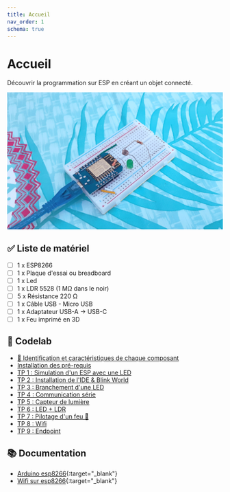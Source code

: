 ```yaml
---
title: Accueil
nav_order: 1
schema: true
---
```


# Accueil

Découvrir la programmation sur ESP en créant un objet connecté.

![kit](resources/kit.jpg)

## ✅ Liste de matériel

- [ ] 1 x ESP8266
- [ ] 1 x Plaque d'essai ou breadboard
- [ ] 1 x Led
- [ ] 1 x LDR 5528 (1 MΩ dans le noir)
- [ ] 5 x Résistance 220 Ω
- [ ] 1 x Câble USB - Micro USB
- [ ] 1 x Adaptateur USB-A -> USB-C
- [ ] 1 x Feu imprimé en 3D

## 📝 Codelab

- [🔎 Identification et caractéristiques de chaque composant](composants.md)
- [Installation des pré-requis](pre-requis.md)
- [TP 1 : Simulation d'un ESP avec une LED](tp1.md)
- [TP 2 : Installation de l'IDE & Blink World](tp2.md)
- [TP 3 : Branchement d'une LED](tp3.md)
- [TP 4 : Communication série](tp4.md)
- [TP 5 : Capteur de lumière](tp5.md)
- [TP 6 : LED + LDR](tp6.md)
- [TP 7 : Pilotage d'un feu 🚦](tp7.md)
- [TP 8 : Wifi](tp8.md)
- [TP 9 : Endpoint](tp9.md)

## 📚 Documentation

- [Arduino esp8266](https://arduino-esp8266.readthedocs.io/en/latest/index.html){:target="_blank"}
- [Wifi sur esp8266](https://siytek.com/wemos-d1-mini-arduino-wifi/){:target="_blank"}
